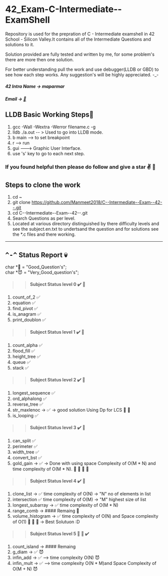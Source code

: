 # 42_Exam-C-Intermediate--ExamShell
Repository is used for the prepration of C - Intermediate examshell in 42 School - Silicon Valley.It contains all of the Intermediate Questions and solutions to it.

Solution provided are fully tested and written by me, for some problem's there are more then one solution.

For better understanding pull the work and use debugger(LLDB or GBD) to see how each step works. 
Any suggestion's will be highly appreciated. -_-

##### 42 Intra Name -> maparmar
##### Email -> [:e-mail:](mailto:manmeetparmar@outlook.com?subject=[GitHub]%20Source%20Han%20Sans)

## LLDB Basic Working Steps:imp:
1. gcc -Wall -Wextra -Werror filename.c -g 
2. lldb ./a.out -- > Used to go into LLDB mode. 
3. b main --> to set breakpoint
4. r --> run
5. gui ---> Graphic User Interface.
6. use 's' key to go to each next step.

### If you found helpful then please do follow and give a star :v: :raised_hands:

## Steps to clone the work
1. cd ~
2. git clone https://github.com/Manmeet2018/C--Intermediate--Exam--42--.git
3. cd C--Intermediate--Exam--42--.git
4. Search Questions as per level.
5. Located at various directory distinguished by there difficulty levels and see the subject.en.txt to undertsand the question and for solutions see the *.c files and there working.
----
## <kbd>^-^</kbd> Status Report :skull:

char *:star2: = "Good_Question's";\
char *:smiling_imp: = "Very_Good_question's";

>> #### Subject Status level 0 :heavy_check_mark: :100:
1.  count_of_2	✅
2.	equation	✅
3.	find_pivot	✅
4.	is_anagram	✅
5.	print_doublon	✅
>> #### Subject	Status level 1 :heavy_check_mark: :100:
1.	count_alpha	✅
2.	flood_fill	✅
3.	height_tree	✅
4.	queue	✅
5.	stack	✅
>> #### Subject Status level 2 :heavy_check_mark: :100:
1.	longest_sequence ✅
2.	ord_alphalong ✅
3.	reverse_tree ✅
4.	str_maxlenoc -> ✅ -> good solution Using Dp for LCS :star2: :star2:
5.  is_looping  ✅
>> #### Subject Status level 3 :heavy_check_mark: :100:
1.	can_split ✅
2.	perimeter  ✅
3.	width_tree  ✅
4.	convert_bst ✅
5.	gold_gain -> ✅ -> Done with using space Complexity of O(M * N) and time complexity of O(M * N). :star2: :star2: :star2: :star2:
>> #### Subject Status level 4 :heavy_check_mark: :100:
1.	clone_list -> ✅ time complexity of O(N) -> "N" no of elements in list
2.	intersection ✅ time complexity of O(M) -> "M" highest size of list
3.	longest_subarray -> ✅ time complexity of O(M * N)
4.	range_comb -> #### Remaing :star2:
5.	volume_histogram -> ✅ time complexity of O(N) and Space complexity of O(1) :star2: :star2: :star2: -> Best Solutuon :D
>> #### Subject Status level 5 :star2: :star2: :heavy_check_mark:
1.	count_island -> #### Remaing
2.	g_diam -> ✅ :smiling_imp:
3.	infin_add -> ✅ --> time complexity O(N) :smiling_imp:
4.  infin_mult -> ✅ --> time complexity O(N * M)and Space Complexity of O(M + N) :smiling_imp:
